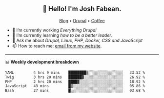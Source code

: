 <h2 align="center">👋 Hello! I'm Josh Fabean.</h2>
<p align="center">
  <a href="https://joshfabean.com">Blog</a> •
  <a href="https://www.drupal.org/u/joshfabean">Drupal</a> •
  <a href="https://www.buymeacoffee.com/LSxne6Yr4">Coffee</a>
</p>

- 🔭 I’m currently working *Everything Drupal*
- 🌱 I’m currently learning *how to be a better leader.*
- 💬 Ask me about *Drupal, Linux, PHP, Docker, CSS and JavaScript*
- 📫 How to reach me: [email from my website](https://joshfabean.com).

-------

📊 **Weekly development breakdown**
<!--START_SECTION:waka-->

```txt
YAML         4 hrs 9 mins    ████████▒░░░░░░░░░░░░░░░░   33.52 %
Twig         3 hrs 20 mins   ██████▓░░░░░░░░░░░░░░░░░░   26.92 %
PHP          2 hrs 20 mins   ████▓░░░░░░░░░░░░░░░░░░░░   18.92 %
JavaScript   43 mins         █▒░░░░░░░░░░░░░░░░░░░░░░░   05.86 %
Bash         27 mins         █░░░░░░░░░░░░░░░░░░░░░░░░   03.68 %
```

<!--END_SECTION:waka-->

<!--
**fabean/fabean** is a ✨ _special_ ✨ repository because its `README.md` (this file) appears on your GitHub profile.

Here are some ideas to get you started:

- 🔭 I’m currently working on ...
- 🌱 I’m currently learning ...
- 👯 I’m looking to collaborate on ...
- 🤔 I’m looking for help with ...
- 💬 Ask me about ...
- 📫 How to reach me: ...
- 😄 Pronouns: ...
- ⚡ Fun fact: ...
-->
